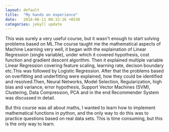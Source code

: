 ```yaml
---
layout: default
title:  "My hands on experience"
date:   2018-06-11 00:32:16 +0530
categories: jekyll update
---
```

 This was surely a very useful course, but it wasn't enough to start solving problems based on ML.The course taught me the mathematical aspects of Machine Learning very well, it began with the explaination of Linear Regression (single variable), under which it covered hypothesis, cost function and gradient descent algorithm. Then it explained multiple variable Linear Regression covering feature scaling, learning rate, decison boundary etc.This was followed by Logistic Regression. 
 After that the problems based on overfitting and underfitting were explained, how they could be identified and resolved.Then, Neural Networks, Model Selection, Regularization, high bias and variance, error hypothesis, Support Vector Machines (SVM), Clustering, Data Compression, PCA and in the end Recommender System was discussed in detail.

 But this course was all about maths, I wanted to learn how to implement mathematical functions in python, and the only way to do this was to practice questions based on real data sets. This is time consuming, but this is the only way to learn. 

